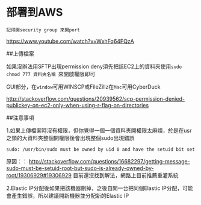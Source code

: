 # 部署到AWS

```
記得開security group 來開port
```

https://www.youtube.com/watch?v=WxhFq64FQzA

##上傳檔案

如果沒辦法用SFTP出現permission deny須先把該EC2上的資料夾使用`sudo chmod 777 資料夾名稱 `來開啟權限即可

GUI部分，在`window`可用WINSCP或FileZillz在`Mac`可用CyberDuck

http://stackoverflow.com/questions/20939562/scp-permission-denied-publickey-on-ec2-only-when-using-r-flag-on-directories

##注意事項

1.如果上傳檔案時沒有權限，但你覺得一個一個資料夾開權限太麻煩，於是在usr之類的大資料夾整個開權限後會出現整個sudo出現錯誤

```
sudo: /usr/bin/sudo must be owned by uid 0 and have the setuid bit set
```
原因：：
http://stackoverflow.com/questions/16682297/getting-message-sudo-must-be-setuid-root-but-sudo-is-already-owned-by-root/19306929#19306929
目前還沒找到解法，網路上目前推薦重灌系統


2.Elastic IP分配後如果把該機器刪掉，之後自開一台把同個Elastic IP分配，可能會產生錯誤，所以建議開新機器並分配新的Elastic IP